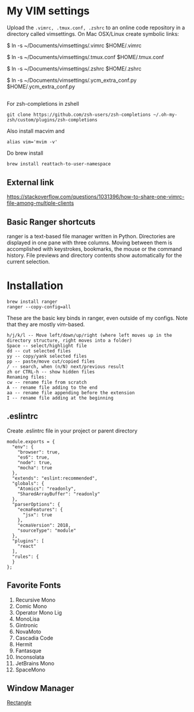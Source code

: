 # My VIM settings


Upload the ```.vimrc, .tmux.conf, .zshrc``` to an online code repository in a directory called vimsettings. 
On Mac OSX/Linux create symbolic links:

$ ln -s  ~/Documents/vimsettings/.vimrc $HOME/.vimrc

$ ln -s  ~/Documents/vimsettings/.tmux.conf $HOME/.tmux.conf

$ ln -s  ~/Documents/vimsettings/.zshrc $HOME/.zshrc

$ ln -s  ~/Documents/vimsettings/.ycm_extra_conf.py $HOME/.ycm_extra_conf.py

##
For zsh-completions in zshell

```
git clone https://github.com/zsh-users/zsh-completions ~/.oh-my-zsh/custom/plugins/zsh-completions
```

Also install macvim and
```
alias vim='mvim -v'
```

Do brew install

```
brew install reattach-to-user-namespace
```


## External link 
https://stackoverflow.com/questions/1031396/how-to-share-one-vimrc-file-among-multiple-clients

## Basic Ranger shortcuts
ranger is a text-based file manager written in Python. Directories are displayed in one pane with three columns. Moving between them is accomplished with keystrokes, bookmarks, the mouse or the command history. File previews and directory contents show automatically for the current selection.
# Installation

```
brew install ranger
ranger --copy-config=all
```

These are the basic key binds in ranger, even outside of my configs. Note that they are mostly vim-based.

```
h/j/k/l -- Move left/down/up/right (where left moves up in the directory structure, right moves into a folder)
Space -- select/highlight file
dd -- cut selected files
yy -- copy/yank selected files
pp -- paste/move cut/copied files
/ -- search, when (n/N) next/previous result
zh or CTRL-h -- show hidden files
Renaming files:
cw -- rename file from scratch
A -- rename file adding to the end
aa -- rename file appending before the extension
I -- rename file adding at the beginning
```

## .eslintrc
Create .eslintrc file in your project or parent directory
```
module.exports = {
  "env": {
    "browser": true,
    "es6": true,
    "node": true,
    "mocha": true
  },
  "extends": "eslint:recommended",
  "globals": {
    "Atomics": "readonly",
    "SharedArrayBuffer": "readonly"
  },
  "parserOptions": {
    "ecmaFeatures": {
      "jsx": true
    },
    "ecmaVersion": 2018,
    "sourceType": "module"
  },
  "plugins": [
    "react"
  ],
  "rules": {
  }
};
```




## Favorite Fonts
1. Recursive Mono
2. Comic Mono
3. Operator Mono Lig
4. MonoLisa
5. Gintronic
6. NovaMoto
7. Cascadia Code
8. Hermit
9. Fantasque
10. Inconsolata
11. JetBrains Mono
12. SpaceMono


## Window Manager
[Rectangle](https://github.com/rxhanson/Rectangle)
